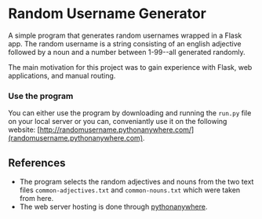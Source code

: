 # Random Username Generator
A simple program that generates random usernames wrapped in a Flask app. The random username is a string consisting of an english adjective
followed by a noun and a number between 1-99--all generated randomly.

The main motivation for this project was to gain experience with Flask, web applications, and manual routing. 

### Use the program
You can either use the program by downloading and running the `run.py` file on your local server or you can, conveniantly use it on the following website: [http://randomusername.pythonanywhere.com/](randomusername.pythonanywhere.com). 


## References
- The program selects the random adjectives and nouns from the two text files `common-adjectives.txt` and `common-nouns.txt` which were taken from here. 
- The web server hosting is done through [pythonanywhere](https://www.pythonanywhere.com/). 

